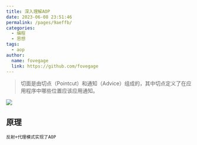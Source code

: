 ```yaml
---
title: 深入理解AOP
date: 2023-06-08 23:51:46
permalink: /pages/9aeffb/
categories:
  - 编程
  - 思想
tags:
  - aop
author:
  name: fovegage
  link: https://github.com/fovegage
---
```


> 切面是由切点（Pointcut）和通知（Advice）组成的，其中切点定义了在应用程序中哪些位置应该应用通知。

![](https://obsidian-foveagge.oss-cn-beijing.aliyuncs.com/blog/NbT231.png)

## 原理

```
反射+代理模式实现了AOP
```
